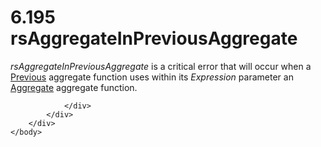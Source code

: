 <html dir="LTR" xmlns:mshelp="http://msdn.microsoft.com/mshelp" xmlns:ddue="http://ddue.schemas.microsoft.com/authoring/2003/5" xmlns:xlink="http://www.w3.org/1999/xlink" xmlns:tool="http://www.microsoft.com/tooltip">
    <head>
        <meta http-equiv="Content-Type" content="text/html; CHARSET=utf-8"></meta>
        <meta name="save" content="history"></meta>
        <title>6.195 rsAggregateInPreviousAggregate</title>
        <xml>
            <mshelp:toctitle title="6.195 rsAggregateInPreviousAggregate"></mshelp:toctitle>
            <mshelp:rltitle title="[MS-RDL]: rsAggregateInPreviousAggregate"></mshelp:rltitle>
            <mshelp:keyword index="A" term="7801a22f-56bf-4658-bce7-db5292643a65"></mshelp:keyword>
            <mshelp:attr name="DCSext.ContentType" value="open specification"></mshelp:attr>
            <mshelp:attr name="AssetID" value="7801a22f-56bf-4658-bce7-db5292643a65"></mshelp:attr>
            <mshelp:attr name="TopicType" value="kbRef"></mshelp:attr>
            <mshelp:attr name="DCSext.Title" value="[MS-RDL]: rsAggregateInPreviousAggregate" />
        </xml>
    </head>
    <body>
        <div id="header">
            <h1 class="heading">6.195 rsAggregateInPreviousAggregate</h1>
        </div>
        <div id="mainSection">
            <div id="mainBody">
                <div id="allHistory" class="saveHistory"></div>
                <div id="sectionSection0" class="section" name="collapseableSection">
                    

<p><i>rsAggregateInPreviousAggregate</i> is a critical error
that will occur when a <a href="3e1da2a1-547f-4b00-b88e-62847bea3419.html">Previous</a>
aggregate function uses within its <i>Expression</i> parameter an <a href="d9eb9bd3-4fb9-4eb8-8abb-576ca9376e64.html">Aggregate</a> aggregate
function.</p>


                </div>
            </div>
        </div>
    </body>
</html>